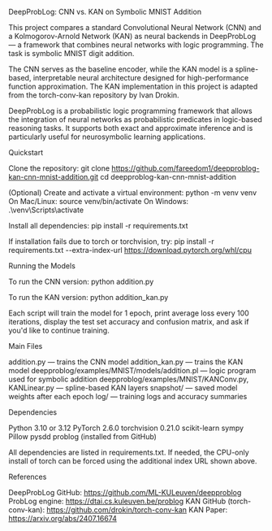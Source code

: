 DeepProbLog: CNN vs. KAN on Symbolic MNIST Addition

This project compares a standard Convolutional Neural Network (CNN) and a Kolmogorov-Arnold Network (KAN) as neural backends in DeepProbLog — a framework that combines neural networks with logic programming. The task is symbolic MNIST digit addition.

The CNN serves as the baseline encoder, while the KAN model is a spline-based, interpretable neural architecture designed for high-performance function approximation. The KAN implementation in this project is adapted from the torch-conv-kan repository by Ivan Drokin.

DeepProbLog is a probabilistic logic programming framework that allows the integration of neural networks as probabilistic predicates in logic-based reasoning tasks. It supports both exact and approximate inference and is particularly useful for neurosymbolic learning applications.

Quickstart

Clone the repository: git clone https://github.com/fareedom1/deepproblog-kan-cnn-mnist-addition.git cd deepproblog-kan-cnn-mnist-addition

(Optional) Create and activate a virtual environment: python -m venv venv On Mac/Linux: source venv/bin/activate On Windows: .\venv\Scripts\activate

Install all dependencies: pip install -r requirements.txt

If installation fails due to torch or torchvision, try: pip install -r requirements.txt --extra-index-url https://download.pytorch.org/whl/cpu

Running the Models

To run the CNN version: python addition.py

To run the KAN version: python addition_kan.py

Each script will train the model for 1 epoch, print average loss every 100 iterations, display the test set accuracy and confusion matrix, and ask if you'd like to continue training.

Main Files

addition.py — trains the CNN model
addition_kan.py — trains the KAN model
deepproblog/examples/MNIST/models/addition.pl — logic program used for symbolic addition
deepproblog/examples/MNIST/KANConv.py, KANLinear.py — spline-based KAN layers
snapshot/ — saved model weights after each epoch
log/ — training logs and accuracy summaries

Dependencies

Python 3.10 or 3.12
PyTorch 2.6.0
torchvision 0.21.0
scikit-learn
sympy
Pillow
pysdd
problog (installed from GitHub)

All dependencies are listed in requirements.txt. If needed, the CPU-only install of torch can be forced using the additional index URL shown above.

References

DeepProbLog GitHub: https://github.com/ML-KULeuven/deepproblog
ProbLog engine: https://dtai.cs.kuleuven.be/problog
KAN GitHub (torch-conv-kan): https://github.com/drokin/torch-conv-kan
KAN Paper: https://arxiv.org/abs/2407.16674

